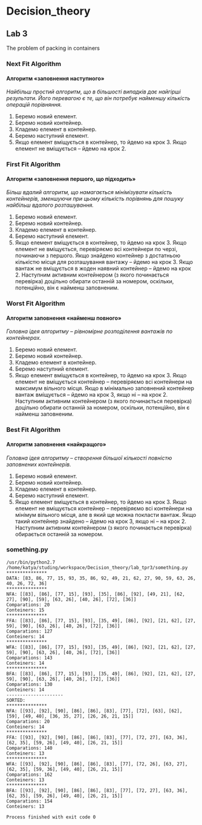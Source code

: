 # Decision_theory

## Lab 3
The problem of packing in containers

### Next Fit Algorithm
#### Алгоритм «заповнення наступного»
*Найбільш простий алгоритм, що в більшості випадків дає найгірші
результати. Його перевагою є те, що він потребує найменшу кількість операцій
порівняння.*

1) Беремо новий елемент.
2) Беремо новий контейнер.
3) Кладемо елемент в контейнер.
4) Беремо наступний елемент.
5) Якщо елемент вміщується в контейнер, то йдемо на крок 3. Якщо елемент не
вміщується – йдемо на крок 2.

### First Fit Algorithm
#### Алгоритм «заповнення першого, що підходить»
*Більш вдалий алгоритм, що намагається мінімізувати кількість
контейнерів, зменшуючи при цьому кількість порівнянь для пошуку найбільш
вдалого розташування.*

1) Беремо новий елемент.
2) Беремо новий контейнер.
3) Кладемо елемент в контейнер.
4) Беремо наступний елемент.
5) Якщо елемент вміщується в контейнер, то йдемо на крок 3. Якщо елемент не
вміщується, перевіряємо всі контейнери по черзі, починаючи з першого. Якщо
знайдено контейнер з достатньою кількістю місця для розташування вантажу –
йдемо на крок 3. Якщо вантаж не вміщується в жоден наявний контейнер –
йдемо на крок 2. Наступним активним контейнером (з якого починається
перевірка) доцільно обирати останній за номером, оскільки, потенційно, він є
найменш заповненим.

### Worst Fit Algorithm
#### Алгоритм заповнення «найменш повного»
*Головна ідея алгоритму – рівномірне розподілення вантажів по
контейнерах.*

1) Беремо новий елемент.
2) Беремо новий контейнер.
3) Кладемо елемент в контейнер.
4) Беремо наступний елемент.
5) Якщо елемент вміщується в контейнер, то йдемо на крок 3. Якщо елемент не
вміщується контейнер – перевіряємо всі контейнери на максимум вільного
місця. Якщо в мінімально заповнений контейнер вантаж вміщується – йдемо на
крок 3, якщо ні – на крок 2. Наступним активним контейнером (з якого
починається перевірка) доцільно обирати останній за номером, оскільки,
потенційно, він є найменш заповненим.

### Best Fit Algorithm
#### Алгоритм заповнення «найкращого»
*Головна ідея алгоритму – створення більшої кількості повністю
заповнених контейнерів.*

1) Беремо новий елемент.
2) Беремо новий контейнер.
3) Кладемо елемент в контейнер.
4) Беремо наступний елемент.
5) Якщо елемент вміщується в контейнер, то йдемо на крок 3. Якщо елемент не
вміщується контейнер – перевіряємо всі контейнери на мінімум вільного місця,
але в який ще можна покласти вантаж. Якщо такий контейнер знайдено – йдемо
на крок 3, якщо ні – на крок 2. Наступним активним контейнером (з якого
починається перевірка) обирається останній за номером.

### something.py
```
/usr/bin/python2.7 /home/katya/studing/workspace/Decision_theory/lab_tpr3/something.py
***************
DATA: [83, 86, 77, 15, 93, 35, 86, 92, 49, 21, 62, 27, 90, 59, 63, 26, 40, 26, 72, 36]
***************
NFA: [[83], [86], [77, 15], [93], [35], [86], [92], [49, 21], [62, 27], [90], [59], [63, 26], [40, 26], [72], [36]]
Comparations: 20
Conteiners: 15
***************
FFA: [[83], [86], [77, 15], [93], [35, 49], [86], [92], [21, 62], [27, 59], [90], [63, 26], [40, 26], [72], [36]]
Comparations: 127
Conteiners: 14
***************
WFA: [[83], [86], [77, 15], [93], [35, 49], [86], [92], [21, 62], [27, 59], [90], [63, 26], [40, 26], [72], [36]]
Comparations: 143
Conteiners: 14
***************
BFA: [[83], [86], [77, 15], [93], [35, 49], [86], [92], [21, 62], [27, 59], [90], [63, 26], [40, 26], [72], [36]]
Comparations: 130
Conteiners: 14
---------------------
SORTED: 
***************
NFA: [[93], [92], [90], [86], [86], [83], [77], [72], [63], [62], [59], [49, 40], [36, 35, 27], [26, 26, 21, 15]]
Comparations: 20
Conteiners: 14
***************
FFA: [[93], [92], [90], [86], [86], [83], [77], [72, 27], [63, 36], [62, 35], [59, 26], [49, 40], [26, 21, 15]]
Comparations: 140
Conteiners: 13
***************
WFA: [[93], [92], [90], [86], [86], [83], [77], [72, 26], [63, 27], [62, 35], [59, 36], [49, 40], [26, 21, 15]]
Comparations: 162
Conteiners: 13
***************
BFA: [[93], [92], [90], [86], [86], [83], [77], [72, 27], [63, 36], [62, 35], [59, 26], [49, 40], [26, 21, 15]]
Comparations: 154
Conteiners: 13

Process finished with exit code 0
```